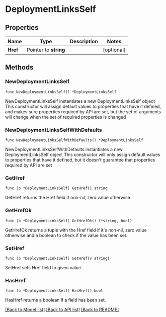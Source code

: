 # DeploymentLinksSelf

## Properties

Name | Type | Description | Notes
------------ | ------------- | ------------- | -------------
**Href** | Pointer to **string** |  | [optional] 

## Methods

### NewDeploymentLinksSelf

`func NewDeploymentLinksSelf() *DeploymentLinksSelf`

NewDeploymentLinksSelf instantiates a new DeploymentLinksSelf object
This constructor will assign default values to properties that have it defined,
and makes sure properties required by API are set, but the set of arguments
will change when the set of required properties is changed

### NewDeploymentLinksSelfWithDefaults

`func NewDeploymentLinksSelfWithDefaults() *DeploymentLinksSelf`

NewDeploymentLinksSelfWithDefaults instantiates a new DeploymentLinksSelf object
This constructor will only assign default values to properties that have it defined,
but it doesn't guarantee that properties required by API are set

### GetHref

`func (o *DeploymentLinksSelf) GetHref() string`

GetHref returns the Href field if non-nil, zero value otherwise.

### GetHrefOk

`func (o *DeploymentLinksSelf) GetHrefOk() (*string, bool)`

GetHrefOk returns a tuple with the Href field if it's non-nil, zero value otherwise
and a boolean to check if the value has been set.

### SetHref

`func (o *DeploymentLinksSelf) SetHref(v string)`

SetHref sets Href field to given value.

### HasHref

`func (o *DeploymentLinksSelf) HasHref() bool`

HasHref returns a boolean if a field has been set.


[[Back to Model list]](../README.md#documentation-for-models) [[Back to API list]](../README.md#documentation-for-api-endpoints) [[Back to README]](../README.md)



